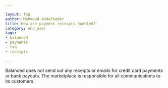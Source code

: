 ```yaml
---

layout: faq
author: Mahmoud Abdelkader
title: How are payment receipts handled?
category: end_user
tags:
- balanced
- payments
- faq
- receipts

---
```


Balanced does not send out any receipts or emails for credit card payments or bank payouts. The marketplace is responsible for all communications to its customers.
